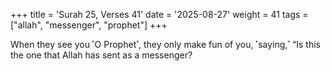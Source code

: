 +++
title = 'Surah 25, Verses 41'
date = '2025-08-27'
weight = 41
tags = ["allah", "messenger", "prophet"]
+++

When they see you ˹O Prophet˺, they only make fun of you, ˹saying,˺ “Is this the one that Allah has sent as a messenger?